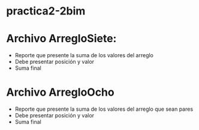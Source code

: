 # practica2-2bim

# Archivo ArregloSiete:
- Reporte que presente la suma de los valores del arreglo
- Debe presentar posición y valor
- Suma final

# Archivo ArregloOcho
- Reporte que presente la suma de los valores del arreglo que sean pares
- Debe presentar posición y valor
- Suma final
